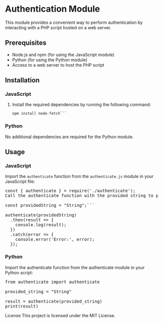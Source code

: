 # Authentication Module

This module provides a convenient way to perform authentication by interacting with a PHP script hosted on a web server.

## Prerequisites

- Node.js and npm (for using the JavaScript module)
- Python (for using the Python module)
- Access to a web server to host the PHP script

## Installation

### JavaScript

1. Install the required dependencies by running the following command:

   ```bash
   npm install node-fetch```


### Python
No additional dependencies are required for the Python module.

## Usage
### JavaScript
Import the `authenticate` function from the `authenticate.js` module in your JavaScript file:

<pre>
const { authenticate } = require('./authenticate');
Call the authenticate function with the provided string to perform the authentication:

const providedString = "String";```

authenticate(providedString)
  .then(result => {
    console.log(result);
  })
  .catch(error => {
    console.error('Error:', error);
  });
</pre>


### Python
Import the authenticate function from the authenticate module in your Python script:

<pre>
from authenticate import authenticate

provided_string = "String"

result = authenticate(provided_string)
print(result)
</pre>

License
This project is licensed under the MIT License.